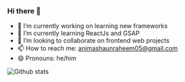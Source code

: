 ### Hi there 👋


- 🔭 I’m currently working on learning new frameworks
- 🌱 I’m currently learning ReactJs and GSAP
- 👯 I’m looking to collaborate on frontend web projects
- 📫 How to reach me: animashaunraheem05@gmail.com
- 😄 Pronouns: he/him

![Github stats](https://github-readme-stats.vercel.app/api?raheemthedev=yourGithubUsername)
